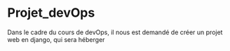 # Projet_devOps
Dans le cadre du cours de devOps, il nous est demandé de créer un projet web en django, qui sera héberger 
